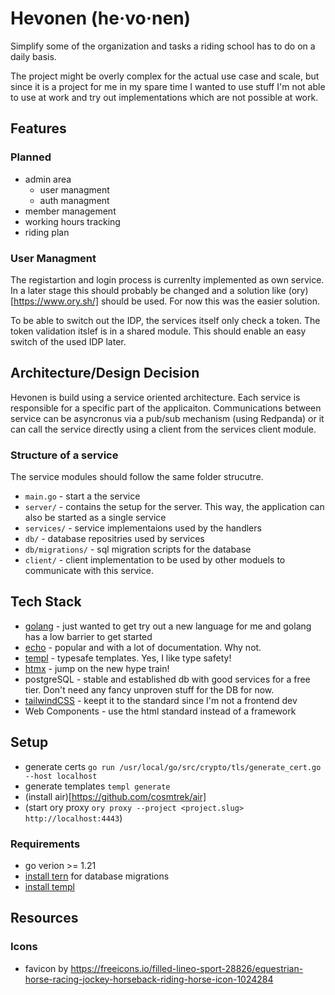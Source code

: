 # Hevonen (he·vo·nen)

Simplify some of the organization and tasks a riding school has to do on a daily basis.

The project might be overly complex for the actual use case and scale, but since it is a project for me in my spare time I wanted to use stuff I'm not able to use at work and try out implementations which are not possible at work.

## Features

### Planned
- admin area
  - user managment
  - auth managment
- member management
- working hours tracking
- riding plan


### User Managment

The registartion and login process is currenlty implemented as own service. In a later stage this should probably be changed and a solution like (ory)[https://www.ory.sh/] should be used. For now this was the easier solution.

To be able to switch out the IDP, the services itself only check a token. The token validation itslef is in a shared module. This should enable an easy switch of the used IDP later.

## Architecture/Design Decision

Hevonen is build using a service oriented architecture. Each service is responsible for a specific part of the applicaiton. Communications between service can be asyncronus via a pub/sub mechanism (using Redpanda) or it can call the service directly using a client from the services client module.

### Structure of a service
The service modules should follow the same folder strucutre.

- `main.go` - start a the service
- `server/` - contains the setup for the server. This way, the application can also be started as a single service
- `services/` - service implementaions used by the handlers
- `db/` - database repositries used by services
- `db/migrations/` - sql migration scripts for the database
- `client/` - client implementation to be used by other moduels to communicate with this service.


## Tech Stack

- [golang](https://go.dev/) - just wanted to get try out a new language for me and golang has a low barrier to get started
- [echo](https://echo.labstack.com/) - popular and with a lot of documentation. Why not.
- [templ](https://templ.guide/) - typesafe templates. Yes, I like type safety!
- [htmx](https://htmx.org/) - jump on the new hype train!
- postgreSQL - stable and established db with good services for a free tier. Don't need any fancy unproven stuff for the DB for now.
- [tailwindCSS](https://tailwindcss.com/) - keept it to the standard since I'm not a frontend dev
- Web Components - use the html standard instead of a framework


## Setup

- generate certs `go run /usr/local/go/src/crypto/tls/generate_cert.go --host localhost`
- generate templates `templ generate`
- (install air)[https://github.com/cosmtrek/air]
- (start ory proxy `ory proxy --project <project.slug> http://localhost:4443`)


### Requirements
- go verion >= 1.21
- [install tern](https://github.com/jackc/tern) for database migrations
- [install templ](https://templ.guide/quick-start/installation)


## Resources
### Icons
- favicon by [](https://freeicons.io/profile/417342)https://freeicons.io/filled-lineo-sport-28826/equestrian-horse-racing-jockey-horseback-riding-horse-icon-1024284
